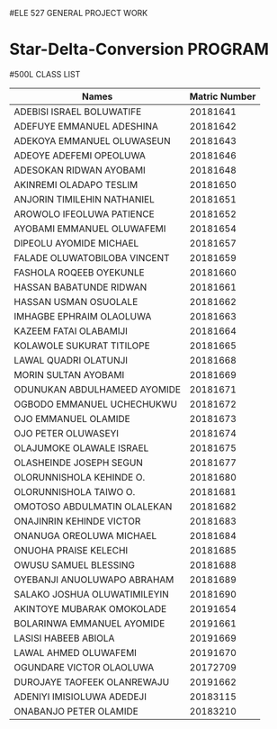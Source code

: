 #ELE 527 GENERAL PROJECT WORK 

# Star-Delta-Conversion PROGRAM 

#500L CLASS LIST


| Names                           | Matric Number |
|--------------------------------|---------------|
| ADEBISI ISRAEL BOLUWATIFE      | 20181641      |
| ADEFUYE EMMANUEL ADESHINA      | 20181642      |
| ADEKOYA EMMANUEL OLUWASEUN     | 20181643      |
| ADEOYE ADEFEMI OPEOLUWA        | 20181646      |
| ADESOKAN RIDWAN AYOBAMI        | 20181648      |
| AKINREMI OLADAPO TESLIM        | 20181650      |
| ANJORIN TIMILEHIN NATHANIEL    | 20181651      |
| AROWOLO IFEOLUWA PATIENCE      | 20181652      |
| AYOBAMI EMMANUEL OLUWAFEMI     | 20181654      |
| DIPEOLU AYOMIDE MICHAEL        | 20181657      |
| FALADE OLUWATOBILOBA VINCENT   | 20181659      |
| FASHOLA ROQEEB OYEKUNLE        | 20181660      |
| HASSAN BABATUNDE RIDWAN        | 20181661      |
| HASSAN USMAN OSUOLALE           | 20181662      |
| IMHAGBE EPHRAIM OLAOLUWA       | 20181663      |
| KAZEEM FATAI OLABAMIJI         | 20181664      |
| KOLAWOLE SUKURAT TITILOPE      | 20181665      |
| LAWAL QUADRI OLATUNJI          | 20181668      |
| MORIN SULTAN AYOBAMI           | 20181669      |
| ODUNUKAN ABDULHAMEED AYOMIDE   | 20181671      |
| OGBODO EMMANUEL UCHECHUKWU     | 20181672      |
| OJO EMMANUEL OLAMIDE            | 20181673      |
| OJO PETER OLUWASEYI            | 20181674      |
| OLAJUMOKE OLAWALE ISRAEL       | 20181675      |
| OLASHEINDE JOSEPH SEGUN        | 20181677      |
| OLORUNNISHOLA KEHINDE O.       | 20181680      |
| OLORUNNISHOLA TAIWO O.         | 20181681      |
| OMOTOSO ABDULMATIN OLALEKAN    | 20181682      |
| ONAJINRIN KEHINDE VICTOR       | 20181683      |
| ONANUGA OREOLUWA MICHAEL       | 20181684      |
| ONUOHA PRAISE KELECHI          | 20181685      |
| OWUSU SAMUEL BLESSING          | 20181688      |
| OYEBANJI ANUOLUWAPO ABRAHAM    | 20181689      |
| SALAKO JOSHUA OLUWATIMILEYIN   | 20181690      |
| AKINTOYE MUBARAK OMOKOLADE     | 20191654      |
| BOLARINWA EMMANUEL AYOMIDE     | 20191661      |
| LASISI HABEEB ABIOLA           | 20191669      |
| LAWAL AHMED OLUWAFEMI          | 20191670      |
| OGUNDARE VICTOR OLAOLUWA       | 20172709      |
| DUROJAYE TAOFEEK OLANREWAJU    | 20191662      |
| ADENIYI IMISIOLUWA ADEDEJI     | 20183115      |
| ONABANJO PETER OLAMIDE         | 20183210      |
